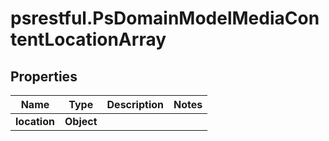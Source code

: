 # psrestful.PsDomainModelMediaContentLocationArray

## Properties
Name | Type | Description | Notes
------------ | ------------- | ------------- | -------------
**location** | **Object** |  | 
